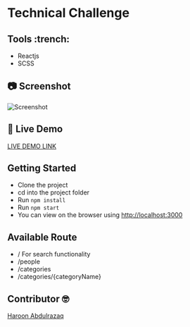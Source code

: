 # Technical Challenge

## Tools :trench:

- Reactjs
- SCSS

## :camera: Screenshot

![Screenshot](/img/tech-challenge.PNG)

## :rocket: Live Demo

[LIVE DEMO LINK](https://haroonabdulrazaq.github.io/tech-challenge/)

## Getting Started

- Clone the project
- cd into the project folder
- Run <code>npm install</code>
- Run <code>npm start</code>
- You can view on the browser using [http://localhost:3000](http://localhost:3000)

## Available Route

- / For search functionality
- /people
- /categories
- /categories/{categoryName}

## Contributor :nerd_face:

[Haroon Abdulrazaq](http://haroonabdulrazaq.tech/)
